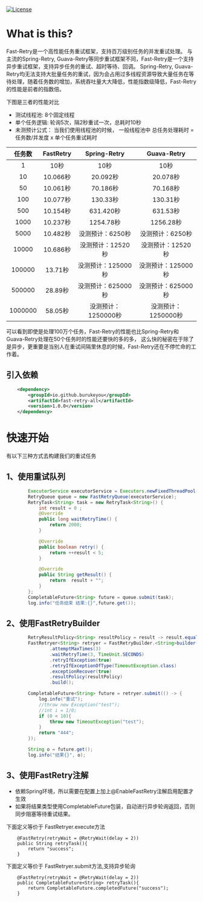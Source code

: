 
 [![License](http://img.shields.io/badge/license-apache%202-brightgreen.svg)](https://github.com/burukeYou/fast-retry/blob/main/LICENSE)


# What is this?
Fast-Retry是一个高性能任务重试框架，支持百万级别任务的并发重试处理。
与主流的Spring-Retry, Guava-Retry等同步重试框架不同，Fast-Retry是一个支持异步重试框架，支持异步任务的重试、超时等待、回调。
Spring-Retry, Guava-Retry均无法支持大批量任务的重试，因为会占用过多线程资源导致大量任务在等待处理，随着任务数的增加，系统吞吐量大大降低，性能指数级降低，Fast-Retry的性能是前者的指数倍。

下图是三者的性能对比

- 测试线程池:  8个固定线程
- 单个任务逻辑:  轮询5次，隔2秒重试一次，总耗时10秒
- 未测预计公式：  当我们使用线程池的时候， 一般线程池中 总任务处理耗时 =  任务数/并发度 x 单个任务重试耗时


| 任务数  | FastRetry |    Spring-Retry     |     Guava-Retry     |
| :-----: | :-------: | :-----------------: | :-----------------: |
|    1    |   10秒    |        10秒         |        10秒         |
|   10    | 10.066秒  |      20.092秒       |      20.078秒       |
|   50    | 10.061秒  |      70.186秒       |      70.168秒       |
|   100   | 10.077秒  |      130.33秒       |      130.31秒       |
|   500   | 10.154秒  |      631.420秒      |      631.53秒       |
|  1000   | 10.237秒  |      1254.78秒      |      1256.28秒      |
|  5000   | 10.482秒  |  没测预计：6250秒   |  没测预计：6250秒   |
|  10000  | 10.686秒  |  没测预计：12520秒  |  没测预计：12520秒  |
| 100000  |  13.71秒  | 没测预计：125000秒  | 没测预计：125000秒  |
| 500000  |  28.89秒  | 没测预计：625000秒  | 没测预计：625000秒  |
| 1000000 |  58.05秒  | 没测预计：1250000秒 | 没测预计：1250000秒 |


可以看到即使是处理100万个任务，Fast-Retry的性能也比Spring-Retry和Guava-Retry处理在50个任务时的性能还要快的多的多，
这么快的秘密在于除了是异步，更重要是当别人在重试间隔里休息的时候，Fast-Retry还在不停忙命的工作着。

## 引入依赖
```xml
    <dependency>
        <groupId>io.github.burukeyou</groupId>
        <artifactId>fast-retry-all</artifactId>
        <version>1.0.0</version>
    </dependency>
```

# 快速开始
有以下三种方式去构建我们的重试任务

## 1、使用重试队列
```java
        ExecutorService executorService = Executors.newFixedThreadPool(8);
        RetryQueue queue = new FastRetryQueue(executorService);
        RetryTask<String> task = new RetryTask<String>() {
            int result = 0 ;
            @Override
            public long waitRetryTime() {
                return 2000;
            }

            @Override
            public boolean retry() {
                return ++result < 5;
            }

            @Override
            public String getResult() {
                return  result + "";
            }
        };
        CompletableFuture<String> future = queue.submit(task);
        log.info("任务结束 结果:{}",future.get());
```

## 2、使用FastRetryBuilder

```java
        RetryResultPolicy<String> resultPolicy = result -> result.equals("444");
        FastRetryer<String> retryer = FastRetryBuilder.<String>builder()
                .attemptMaxTimes(3)
                .waitRetryTime(3, TimeUnit.SECONDS)
                .retryIfException(true)
                .retryIfExceptionOfType(TimeoutException.class)
                .exceptionRecover(true)
                .resultPolicy(resultPolicy)
                .build();

        CompletableFuture<String> future = retryer.submit(() -> {
            log.info("重试");
            //throw new Exception("test");
            //int i = 1/0;
            if (0 < 10){
                throw new TimeoutException("test");
            }
            return "444";
        });

        String o = future.get();
        log.info("结果{}", o);
```

## 3、使用FastRetry注解
- 依赖Spring环境，所以需要在配置上加上@EnableFastRetry注解启用配置才生效
- 如果将结果类型使用CompletableFuture包装，自动进行异步轮询返回，否则同步阻塞等待重试结果。 

下面定义等价于 FastRetryer.execute方法
```
    @FastRetry(retryWait = @RetryWait(delay = 2))
    public String retryTask(){
        return "success";
    }
``` 

下面定义等价于 FastRetryer.submit方法,支持异步轮询
```
    @FastRetry(retryWait = @RetryWait(delay = 2))
    public CompletableFuture<String> retryTask(){
        return CompletableFuture.completedFuture("success");
    }
```


